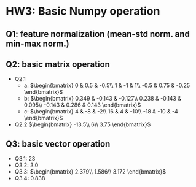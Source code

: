 # HW3: Basic Numpy operation

## Q1: feature normalization (mean-std norm. and min-max norm.)

## Q2: basic matrix operation
- Q2.1
    - a: 
$\begin{bmatrix}
0 & 0.5 & -0.5\\ 
1 & -1 & 1\\ 
-0.5 & 0.75 & -0.25
\end{bmatrix}$
    - b: 
$\begin{bmatrix}
0.349 & -0.143 & -0.127\\ 
0.238 & -0.143 & 0.095\\ 
-0.143 & 0.286 & 0.143
\end{bmatrix}$
    - c:
$\begin{bmatrix}
4 & -8 & -2\\ 
16 & 4 & -10\\ 
-18 & -10 & -4
\end{bmatrix}$
- Q2.2
$\begin{bmatrix}
-13.5\\ 
6\\ 
3.75
\end{bmatrix}$

## Q3: basic vector operation
- Q3.1: 23
- Q3.2: 3.0
- Q3.3: 
$\begin{bmatrix}
2.379\\ 
1.586\\ 
3.172
\end{bmatrix}$
- Q3.4: 0.838